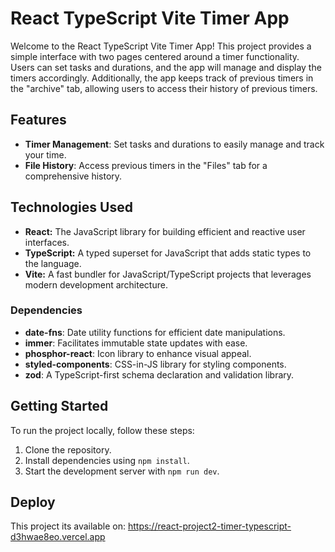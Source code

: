 # React TypeScript Vite Timer App

Welcome to the React TypeScript Vite Timer App! This project provides a simple interface with two pages centered around a timer functionality. Users can set tasks and durations, and the app will manage and display the timers accordingly. Additionally, the app keeps track of previous timers in the "archive" tab, allowing users to access their history of previous timers.

## Features

- **Timer Management**: Set tasks and durations to easily manage and track your time.
- **File History**: Access previous timers in the "Files" tab for a comprehensive history.

## Technologies Used

- **React:** The JavaScript library for building efficient and reactive user interfaces.
- **TypeScript:** A typed superset for JavaScript that adds static types to the language.
- **Vite:** A fast bundler for JavaScript/TypeScript projects that leverages modern development architecture.

### Dependencies

- **date-fns**: Date utility functions for efficient date manipulations.
- **immer**: Facilitates immutable state updates with ease.
- **phosphor-react**: Icon library to enhance visual appeal.
- **styled-components**: CSS-in-JS library for styling components.
- **zod**: A TypeScript-first schema declaration and validation library.

## Getting Started

To run the project locally, follow these steps:

1. Clone the repository.
2. Install dependencies using `npm install`.
3. Start the development server with `npm run dev`.

## Deploy

This project its available on: https://react-project2-timer-typescript-d3hwae8eo.vercel.app

